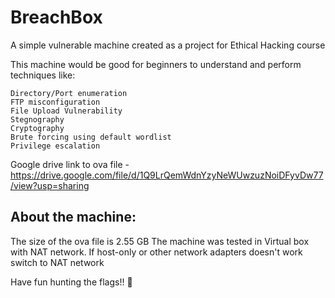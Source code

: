 # BreachBox
 A simple vulnerable machine created as a project for Ethical Hacking course 

This machine would be good for beginners to understand and perform techniques like:

    Directory/Port enumeration
    FTP misconfiguration
    File Upload Vulnerability
    Stegnography
    Cryptography
    Brute forcing using default wordlist
    Privilege escalation

Google drive link to ova file - https://drive.google.com/file/d/1Q9LrQemWdnYzyNeWUwzuzNoiDFyvDw77/view?usp=sharing

## About the machine:
The size of the ova file is 2.55 GB
The machine was tested in Virtual box with NAT network. If host-only or other network adapters doesn't work switch to NAT network

Have fun hunting the flags!! 🥳
